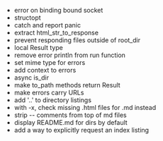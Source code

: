 - error on binding bound socket
- structopt
- catch and report panic
- extract html_str_to_response
- prevent responding files outside of root_dir
- local Result type
- remove error println from run function
- set mime type for errors
- add context to errors
- async is_dir
- make to_path methods return Result
- make errors carry URLs
- add '..' to directory listings
- with -x, check missing .html files for .md instead
- strip -- comments from top of md files
- display README.md for dirs by default
- add a way to explicitly request an index listing
